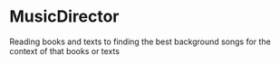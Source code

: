 # MusicDirector
Reading books and texts to finding the best background songs for the context of that books or texts
